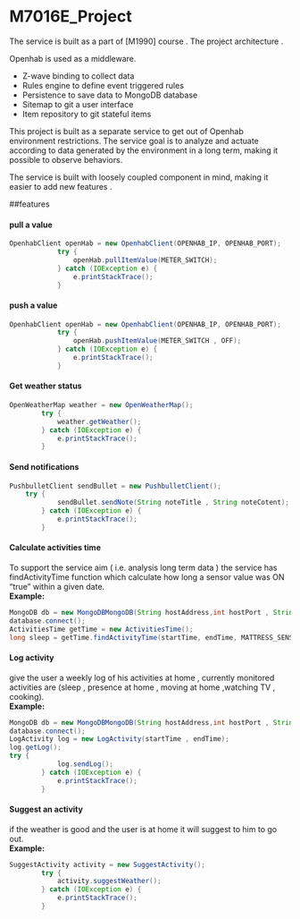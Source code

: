 # M7016E_Project
The service is built as a part of [M1990] course . The project architecture .

Openhab is used as a middleware. 
  * Z-wave binding to collect data 
  * Rules engine to define event triggered rules 
  * Persistence to save data to MongoDB database 
  * Sitemap to git a user interface  
  * Item repository to git stateful items

This project is built as a separate service to get out of Openhab environment restrictions. The service goal is to analyze and actuate according to data generated by the environment in a long term, making it possible to observe behaviors.

The service is built with loosely coupled component in mind, making it easier to add new features .

##features

#### pull a value 

```java
OpenhabClient openHab = new OpenhabClient(OPENHAB_IP, OPENHAB_PORT);
			try {
				openHab.pullItemValue(METER_SWITCH);
			} catch (IOException e) {
				e.printStackTrace();
			}
```

#### push a value 
```java
OpenhabClient openHab = new OpenhabClient(OPENHAB_IP, OPENHAB_PORT);
			try {
				openHab.pushItemValue(METER_SWITCH , OFF);
			} catch (IOException e) {
				e.printStackTrace();
			}
```
#### Get weather status
```java
OpenWeatherMap weather = new OpenWeatherMap();
		try {
			weather.getWeather();
		} catch (IOException e) {
			e.printStackTrace();
		}
```
#### Send notifications 
```java
PushbulletClient sendBullet = new PushbulletClient();
    try {
			sendBullet.sendNote(String noteTitle , String noteCotent);
		} catch (IOException e) {
			e.printStackTrace();
		}
```
#### Calculate activities time
To support the service aim ( i.e. analysis long term data ) the service has findActivityTime function which calculate how long a sensor value was ON “true” within a given date.  
**Example:**
```java
MongoDB db = new MongoDBMongoDB(String hostAddress,int hostPort , String database , String collection);
database.connect();
ActivitiesTime getTime = new ActivitiesTime();
long sleep = getTime.findActivityTime(startTime, endTime, MATTRESS_SENSOR);
```
#### Log activity  
give the user a weekly log of his activities at home , currently  monitored activities are (sleep , presence at home , moving at home ,watching  TV , cooking).  
**Example:**
```java
MongoDB db = new MongoDBMongoDB(String hostAddress,int hostPort , String database , String collection);
database.connect();
LogActivity log = new LogActivity(startTime , endTime);
log.getLog();
try {
			log.sendLog();
		} catch (IOException e) {
			e.printStackTrace();
		}
```
#### Suggest an activity   
if the weather is good and the user is at home it will suggest to him to go out.  
**Example:**
```java
SuggestActivity activity = new SuggestActivity();
		try {
			activity.suggestWeather();
		} catch (IOException e) {
			e.printStackTrace();
		}
```
